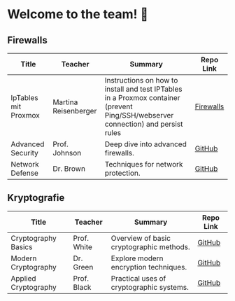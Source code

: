 # Welcome to the team! 🎉

## Firewalls

| Title             | Teacher       | Summary                              | Repo Link        |
|--------------------|---------------|--------------------------------------|------------------|
| IpTables mit Proxmox     | Martina Reisenberger     | Instructions on how to install and test IPTables in a Proxmox container (prevent Ping/SSH/webserver connection) and persist rules  | [Firewalls](https://github.com/htl-leo-netzwerktechnik/Unterricht-Martina-Reisenberger/tree/fe03ca21e0fdadafe390e316bad24100da27c02a/Firewalls)     |
| Advanced Security  | Prof. Johnson | Deep dive into advanced firewalls.   | [GitHub](#)      |
| Network Defense    | Dr. Brown     | Techniques for network protection.   | [GitHub](#)      |

## Kryptografie

| Title                  | Teacher         | Summary                                 | Repo Link        |
|-------------------------|-----------------|-----------------------------------------|------------------|
| Cryptography Basics     | Prof. White    | Overview of basic cryptographic methods.| [GitHub](#)      |
| Modern Cryptography     | Dr. Green      | Explore modern encryption techniques.   | [GitHub](#)      |
| Applied Cryptography    | Prof. Black    | Practical uses of cryptographic systems.| [GitHub](#)      |

